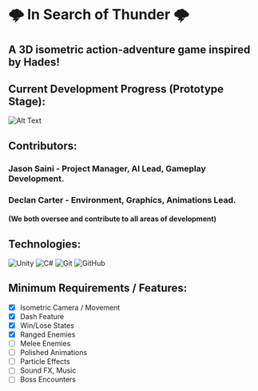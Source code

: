 # 🌩️ In Search of Thunder 🌩️
## A 3D isometric action-adventure game inspired by Hades!

## Current Development Progress (Prototype Stage): 
![Alt Text](https://a.pomf.cat/uqllat.gif)

## Contributors:

### Jason Saini -  Project Manager, AI Lead, Gameplay Development. 
### Declan Carter - Environment, Graphics, Animations Lead.
#### (We both oversee and contribute to all areas of development)

## Technologies:
![Unity](https://img.shields.io/badge/unity-%23000000.svg?style=for-the-badge&logo=unity&logoColor=white)
![C#](https://img.shields.io/badge/c%23-%23239120.svg?style=for-the-badge&logo=c-sharp&logoColor=white)
![Git](https://img.shields.io/badge/git-%23F05033.svg?style=for-the-badge&logo=git&logoColor=white)
![GitHub](https://img.shields.io/badge/github-%23121011.svg?style=for-the-badge&logo=github&logoColor=white)

## Minimum Requirements / Features:
- [X] Isometric Camera / Movement
- [X] Dash Feature
- [X] Win/Lose States
- [X] Ranged Enemies
- [ ] Melee Enemies
- [ ] Polished Animations
- [ ] Particle Effects
- [ ] Sound FX, Music
- [ ] Boss Encounters
